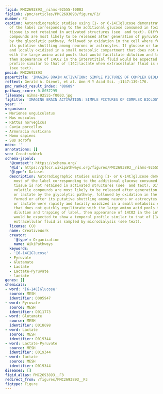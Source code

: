 ```yaml
---
figid: PMC2693893__nihms-92555-f0003
figlink: /pmc/articles/PMC2693893/figure/F3/
number: F3
caption: Autoradiographic studies using [1- or 6-14C]glucose demonstrate that most
  of the label corresponding to the additional glucose consumed in focally-stimulated
  tissue is not retained in activated structures (see  and text). Diffusible and volatile
  compounds are most likely to be released after generation of pyruvate or lactate
  by the glycolytic pathway, followed by oxidation in the cell where formed or after
  its putative shuttling among neurons or astrocytes. If glucose or lactate were rapidly
  and locally oxidized in a small metabolic compartment that does not quickly equilibrate
  with the large amino acid pools that would facilitate dilution and trapping of label,
  then appearance of 14CO2 in the interstitial fluid would be expected to show a temporal
  profile similar to that of [14C]lactate when extracellular fluid is sampled by microdialysis
  (see text).
pmcid: PMC2693893
papertitle: 'IMAGING BRAIN ACTIVATION: SIMPLE PICTURES OF COMPLEX BIOLOGY.'
reftext: Gerald A. Dienel, et al. Ann N Y Acad Sci. ;1147:139-170.
pmc_ranked_result_index: '88689'
pathway_score: 0.8037295
filename: nihms-92555-f0003.jpg
figtitle: 'IMAGING BRAIN ACTIVATION: SIMPLE PICTURES OF COMPLEX BIOLOGY'
year: ''
organisms:
- Meriones unguiculatus
- Mus musculus
- Rattus norvegicus
- Cavia porcellus
- Armoracia rusticana
- Homo sapiens
- Sus scrofa
ndex: ''
annotations: []
seo: CreativeWork
schema-jsonld:
  '@context': https://schema.org/
  '@id': https://pfocr.wikipathways.org/figures/PMC2693893__nihms-92555-f0003.html
  '@type': Dataset
  description: Autoradiographic studies using [1- or 6-14C]glucose demonstrate that
    most of the label corresponding to the additional glucose consumed in focally-stimulated
    tissue is not retained in activated structures (see  and text). Diffusible and
    volatile compounds are most likely to be released after generation of pyruvate
    or lactate by the glycolytic pathway, followed by oxidation in the cell where
    formed or after its putative shuttling among neurons or astrocytes. If glucose
    or lactate were rapidly and locally oxidized in a small metabolic compartment
    that does not quickly equilibrate with the large amino acid pools that would facilitate
    dilution and trapping of label, then appearance of 14CO2 in the interstitial fluid
    would be expected to show a temporal profile similar to that of [14C]lactate when
    extracellular fluid is sampled by microdialysis (see text).
  license: CC0
  name: CreativeWork
  creator:
    '@type': Organization
    name: WikiPathways
  keywords:
  - '[6-14C]Glucose'
  - Pyruvate
  - Glutamate
  - Lactate
  - Lactate-Pyruvate
  - lactate
genes: []
chemicals:
- word: '[6-14C]Glucose'
  source: MESH
  identifier: D005947
- word: Pyruvate
  source: MESH
  identifier: D011773
- word: Glutamate
  source: MESH
  identifier: D018698
- word: Lactate
  source: MESH
  identifier: D019344
- word: Lactate-Pyruvate
  source: MESH
  identifier: D019344
- word: lactate
  source: MESH
  identifier: D019344
diseases: []
figid_alias: PMC2693893__F3
redirect_from: /figures/PMC2693893__F3
figtype: Figure
---
```

